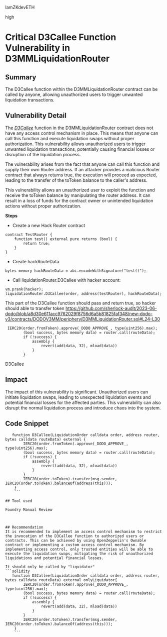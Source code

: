 IamZKdevETH

high

# Critical D3Callee Function Vulnerability in D3MMLiquidationRouter

## Summary
The D3Callee function within the D3MMLiquidationRouter contract can be called by anyone, allowing unauthorized users to trigger unwanted liquidation transactions.

## Vulnerability Detail
The [*D3Callee*](https://github.com/sherlock-audit/2023-06-dodo/blob/a8d30e611acc9762029f8756d6a5b81825faf348/new-dodo-v3/contracts/DODOV3MM/periphery/D3MMLiquidationRouter.sol#L23) function in the D3MMLiquidationRouter contract does not have any access control mechanism in place. This means that anyone can call this function and execute liquidation swaps without proper authorization. This vulnerability allows unauthorized users to trigger unwanted liquidation transactions, potentially causing financial losses or disruption of the liquidation process.

The vulnerability arises from the fact that anyone can call this function and supply their own Router address. If an attacker provides a malicious Router contract that always returns true, the execution will proceed as expected, leading to the transfer of the toToken balance to the caller's address.

This vulnerability allows an unauthorized user to exploit the function and receive the toToken balance by manipulating the router address. It can result in a loss of funds for the contract owner or unintended liquidation actions without proper authorization.

**Steps**
- Create a new Hack Router contract
```solidity
contract TestRouter {
    function test() external pure returns (bool) {
        return true;
    }
}
```

- Create hackRouteData
```solidity
bytes memory hackRouteData = abi.encodeWithSignature("test()");
```

- Call liquidationRouter.D3Callee with hacker account:
```solidity
vm.prank(hacker);
liquidationRouter.D3Callee(order, address(testRouter), hackRouteData);
```

This part of the D3Callee function should pass and return true, so hacker should able to transfer token
https://github.com/sherlock-audit/2023-06-dodo/blob/a8d30e611acc9762029f8756d6a5b81825faf348/new-dodo-v3/contracts/DODOV3MM/periphery/D3MMLiquidationRouter.sol#L24-L30
```solidity
 IERC20(order.fromToken).approve(_DODO_APPROVE_, type(uint256).max);
        (bool success, bytes memory data) = router.call(routeData);
        if (!success) {
            assembly {
                revert(add(data, 32), mload(data))
            }
        }
```

D3Callee 
## Impact
The impact of this vulnerability is significant. Unauthorized users can initiate liquidation swaps, leading to unexpected liquidation events and potential financial losses for the affected parties. This vulnerability can also disrupt the normal liquidation process and introduce chaos into the system.

## Code Snippet
```solidity
   function D3Callee(LiquidationOrder calldata order, address router, bytes calldata routeData) external {
        IERC20(order.fromToken).approve(_DODO_APPROVE_, type(uint256).max);
        (bool success, bytes memory data) = router.call(routeData);
        if (!success) {
            assembly {
                revert(add(data, 32), mload(data))
            }
        }
        IERC20(order.toToken).transfer(msg.sender, IERC20(order.toToken).balanceOf(address(this)));
    }
    ```

## Tool used

Foundry Manual Review



## Recommendation
It is recommended to implement an access control mechanism to restrict the invocation of the D3Callee function to authorized users or contracts. This can be achieved by using OpenZeppelin's Ownable contract or implementing a custom access control mechanism. By implementing access control, only trusted entities will be able to execute the liquidation swaps, mitigating the risk of unauthorized liquidations and potential financial losses.

It should only be called by "liquidator"
```solidity
   function D3Callee(LiquidationOrder calldata order, address router, bytes calldata routeData) external onlyLiquidator{
        IERC20(order.fromToken).approve(_DODO_APPROVE_, type(uint256).max);
        (bool success, bytes memory data) = router.call(routeData);
        if (!success) {
            assembly {
                revert(add(data, 32), mload(data))
            }
        }
        IERC20(order.toToken).transfer(msg.sender, IERC20(order.toToken).balanceOf(address(this)));
    }
    ```

